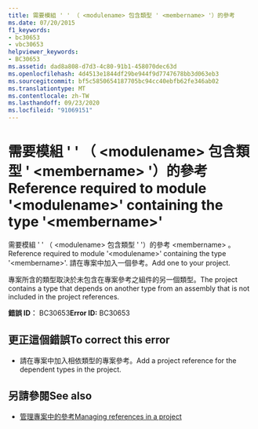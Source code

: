 ```yaml
---
title: 需要模組 ' ' （ <modulename> 包含類型 ' <membername> '）的參考
ms.date: 07/20/2015
f1_keywords:
- bc30653
- vbc30653
helpviewer_keywords:
- BC30653
ms.assetid: dad8a808-d7d3-4c80-91b1-458070dec63d
ms.openlocfilehash: 4d4513e1844df29be944f9d7747678bb3d063eb3
ms.sourcegitcommit: bf5c5850654187705bc94cc40ebfb62fe346ab02
ms.translationtype: MT
ms.contentlocale: zh-TW
ms.lasthandoff: 09/23/2020
ms.locfileid: "91069151"
---
```

# <a name="reference-required-to-module-modulename-containing-the-type-membername"></a><span data-ttu-id="40f66-102">需要模組 ' ' （ \<modulename> 包含類型 ' \<membername> '）的參考</span><span class="sxs-lookup"><span data-stu-id="40f66-102">Reference required to module '\<modulename>' containing the type '\<membername>'</span></span>

<span data-ttu-id="40f66-103">需要模組 ' ' （ \<modulename> 包含類型 ' '）的參考 \<membername> 。</span><span class="sxs-lookup"><span data-stu-id="40f66-103">Reference required to module '\<modulename>' containing the type '\<membername>'.</span></span> <span data-ttu-id="40f66-104">請在專案中加入一個參考。</span><span class="sxs-lookup"><span data-stu-id="40f66-104">Add one to your project.</span></span>  
  
 <span data-ttu-id="40f66-105">專案所含的類型取決於未包含在專案參考之組件的另一個類型。</span><span class="sxs-lookup"><span data-stu-id="40f66-105">The project contains a type that depends on another type from an assembly that is not included in the project references.</span></span>  
  
 <span data-ttu-id="40f66-106">**錯誤 ID︰** BC30653</span><span class="sxs-lookup"><span data-stu-id="40f66-106">**Error ID:** BC30653</span></span>  
  
## <a name="to-correct-this-error"></a><span data-ttu-id="40f66-107">更正這個錯誤</span><span class="sxs-lookup"><span data-stu-id="40f66-107">To correct this error</span></span>  
  
- <span data-ttu-id="40f66-108">請在專案中加入相依類型的專案參考。</span><span class="sxs-lookup"><span data-stu-id="40f66-108">Add a project reference for the dependent types in the project.</span></span>  
  
## <a name="see-also"></a><span data-ttu-id="40f66-109">另請參閱</span><span class="sxs-lookup"><span data-stu-id="40f66-109">See also</span></span>

- [<span data-ttu-id="40f66-110">管理專案中的參考</span><span class="sxs-lookup"><span data-stu-id="40f66-110">Managing references in a project</span></span>](/visualstudio/ide/managing-references-in-a-project)
